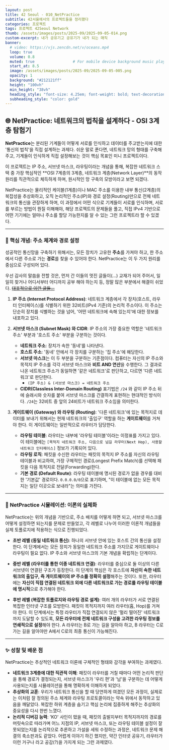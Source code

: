 ```yaml
---
layout: post 
title: 42 Seoul - 010_NetPractice
subtitle: 42서울에서의 프로젝트들을 정리했다
categories: 프로젝트
tags: 프로젝트 42Seoul Network 
thumb: /assets/images/posts/2025-09/2025-09-05-014.png
custom-excerpt: 내가 공유기고 공유기가 내가 되는 매직 
banner:
  # video: https://vjs.zencdn.net/v/oceans.mp4
  loop: true
  volume: 0.8
  muted: true                 # For mobile device background music play 
  start_at: 8.5
  image: /assets/images/posts/2025-09/2025-09-05-005.png
  opacity: 1
  background: "#212121ff"
  height: "100vh"
  min_height: "38vh"
  heading_style: "font-size: 4.25em; font-weight: bold; text-decoration: underline"
  subheading_style: "color: gold"
---
```


## 🌐 NetPractice: 네트워크의 법칙을 설계하다 - OSI 3계층 탐험기

**NetPractice**는 분리된 기계들이 어떻게 서로를 인식하고 데이터를 주고받는지에 대한 '통신의 법칙'을 직접 설계하는 과제다. 쉬운 말로 푼다면, 네트워크 망의 형태를 구축해주고, 기계들이 인식하게 직접 설정해보는 것이 핵심 목표인 미니 프로젝트이다.

이 프로젝트는 IP 주소, 서브넷 마스크, 라우팅이라는 개념을 통해, 복잡한 네트워크 스택 중 가장 핵심적인 **OSI 7계층의 3계층, 네트워크 계층(Network Layer)**의 동작 원리를 직관적으로 체득하게 하며, 원시적인 망 구축의 모방이라고 보면 되겠다.

NetPractice는 물리적인 케이블(1계층)이나 MAC 주소를 이용한 내부 통신(2계층)의 복잡성을 추상화하고, 오직 논리적인 주소(IP)와 경로 설정(Routing)만으로 전체 네트워크의 통신을 관장하게 하며, 이 과정에서 어떤 식으로 기계들이 서로를 인식하며, 서로를 부르는 방법이 뭔질 이해해야, 해당 프로젝트의 문제들을 풀고, 직접 IPv4 기반으로 어떤 기기에는 얼마나 주소를 할당 가능한지를 알 수 있는 그런 프로젝트라 할 수 있겠다.

---

### 📜 핵심 개념: 주소 체계와 경로 설정

성공적인 통신망을 구축하기 위해서는, 모든 장치가 고유한 **주소**를 가져야 하고, 한 주소에서 다른 주소로 가는 **경로**를 찾을 수 있어야 한다. NetPractice는 이 두 가지 원리를 중심으로 구성되어 있다.

우선 감사의 말씀을 전할 것은, 먼저 간 이들의 멋진 글들이(...) 교재가 되어 주어서, 일일히 찾거나 어디서부터 어디까지 공부 해야 하는지 등, 정말 많은 부분에서 해결이 쉬었다. ~~[대표적으로 이런 글들...](https://80000coding.oopy.io/9f9642d8-0281-40ef-901f-3d5b68d5eef4)~~

1.  **IP 주소 (Internet Protocol Address)**:
    네트워크 계층에서 각 장치(호스트, 라우터 인터페이스)를 식별하기 위한 32비트(IPv4 기준)의 논리적 주소이다. 이 주소는 단순히 장치를 식별하는 것을 넘어, '어떤 네트워크에 속해 있는지'에 대한 정보를 내포하고 있다.

2.  **서브넷 마스크 (Subnet Mask) 와 CIDR**:
    IP 주소의 가장 중요한 역할은 '네트워크 주소' 부분과 '호스트 주소' 부분을 구분하는 것이다.
    * **네트워크 주소**: 장치가 속한 '동네'를 나타낸다.
    * **호스트 주소**: '동네' 안에서 각 장치를 구분하는 '집 주소'에 해당한다.
    * **서브넷 마스크**는 이 두 부분을 구분하는 기준점이다. 컴퓨터는 자신의 IP 주소와 목적지 IP 주소를 각각 서브넷 마스크와 **비트 AND 연산**을 수행한다. 그 결과로 나온 네트워크 주소가 동일하면 '같은 네트워크'로 판단하고, 다르면 '다른 네트워크'로 판단한다.
        * ` (IP 주소) & (서브넷 마스크) = 네트워크 주소 `
    * **CIDR(Classless Inter-Domain Routing)** 표기법은 `/24` 와 같이 IP 주소 뒤에 슬래시와 숫자를 붙여 서브넷 마스크를 간결하게 표현하는 현대적인 방식이다. `/24`는 32비트 중 앞의 24비트가 네트워크 주소임을 의미한다.

3.  **게이트웨이 (Gateway) 와 라우팅 (Routing)**:
    '다른 네트워크'에 있는 목적지로 데이터를 보내기 위해서는 현재 네트워크의 '출입구' 역할을 하는 **게이트웨이**를 거쳐야 한다. 이 게이트웨이는 일반적으로 라우터가 담당한다.
    * **라우팅 테이블**: 라우터는 내부에 '라우팅 테이블'이라는 이정표를 가지고 있다. 이 테이블에는 `[목적지 네트워크 주소, 다음으로 넘길 라우터(Next Hop), 사용할 네트워크 인터페이스]` 정보가 기록되어 있다.
    * **라우팅 로직**: 패킷을 수신한 라우터는 패킷의 목적지 IP 주소를 자신의 라우팅 테이블과 비교하여, 가장 구체적인 경로(Longest Prefix Match)를 선택해 패킷을 다음 목적지로 전달(Forwarding)한다.
    * **기본 경로 (Default Route)**: 라우팅 테이블에 명시된 경로가 없을 경우를 대비한 '기본값' 경로이다. `0.0.0.0/0`으로 표기하며, "이 테이블에 없는 모든 목적지는 일단 이곳으로 보내라"는 의미를 가진다.

---

### 🚀 NetPractice 시뮬레이션: 이론의 실체화

NetPractice는 위의 개념을 기반으로, 주소 배치를 어떻게 하면 되고, 서브넷 마스크를 어떻게 설정하면 되는지를 문제로 만들었고, 각 레벨로 나누어 이러한 이론적 개념들을 실제 토폴로지에 적용하는 식으로 진행되었다.

* **초반 레벨 (동일 네트워크 통신)**:
    하나의 서브넷 안에 있는 호스트 간의 통신을 설정한다. 이 단계에서는 모든 장치가 동일한 네트워크 주소를 가지므로 게이트웨이나 라우팅이 필요 없다. IP 주소와 서브넷 마스크의 기본 개념을 확립하는 단계이다.

* **중반 레벨 (라우터를 통한 이종 네트워크 연결)**:
    라우터를 중심으로 둘 이상의 다른 서브넷이 연결된 구조가 등장한다. 이 단계의 핵심은 각 호스트에 **자신이 속한 네트워크의 출입구, 즉 게이트웨이의 IP 주소를 정확히 설정**해주는 것이다. 또한, 라우터에는 **자신이 직접 연결된 네트워크 외에 다른 네트워크로 가는 경로를 라우팅 테이블에 명시적**으로 추가해야 한다.

* **후반 레벨 (복잡한 토폴로지와 라우팅 경로 설계)**:
    여러 개의 라우터가 서로 연결된 복잡한 인터넷 구조를 모방한다. 패킷이 목적지까지 여러 라우터(홉, Hop)를 거쳐야 한다. 이 단계에서는 특정 라우터가 직접 연결되지 않은 '멀리 떨어진' 네트워크까지 도달할 수 있도록, **모든 라우터에 전체 네트워크 구성을 고려한 라우팅 정보를 연쇄적으로 설정**해야 한다. A 라우터는 B로 가는 길을 알아야 하고, B 라우터는 C로 가는 길을 알아야만 A에서 C로의 최종 통신이 가능해진다.

---

### ✨ 성찰 및 배운 점

NetPractice는 추상적인 네트워크 이론에 구체적인 형태와 감각을 부여하는 과제였다.

* **네트워크 3계층에 대한 직관적 이해**: 패킷이 라우터를 거칠 때마다 어떤 논리적 판단을 통해 경로가 결정되는지, 서브넷 마스크가 '우리 편'과 '남'을 구분하는 데 어떻게 사용되는지를 시뮬레이션을 통해 명확하게 이해하게 되었다.
* **추상화의 교훈**: 우리가 네트워크 통신을 할 때 당연하게 여겼던 모든 과정이, 실제로는 이처럼 잘 정의된 주소 체계와 라우팅 프로토콜이라는 약속 위에서 동작하고 있음을 깨달았다. 복잡한 하위 계층을 숨기고 핵심 논리에 집중하게 해주는 추상화의 중요성을 다시 한번 느꼈다.
* **논리적 디버깅 능력**: 'KO' 사인이 떴을 때, 패킷의 출발지부터 목적지까지의 경로를 머릿속으로 따라가며 어느 지점의 IP, 서브넷 마스크, 또는 라우팅 테이블 설정이 잘못되었는지를 논리적으로 추론하고 가설을 세워 수정하는 과정은, 네트워크 문제 해결의 축소판과도 같았다. 어렵게 이야기 하긴 했지만, 약간 인터넷 공유기, 라우터가 이런 거구나 라고 공감(?)을 가지게 되는 그런 과제였다.
